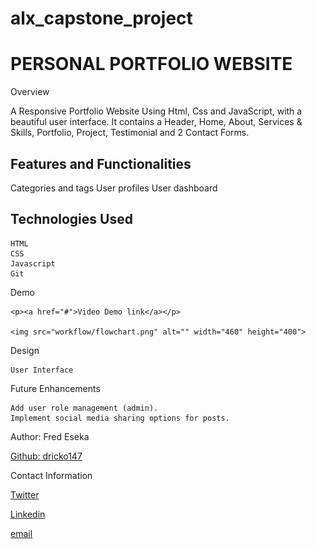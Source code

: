# alx_capstone_project

<H1>PERSONAL PORTFOLIO WEBSITE</H1>
Overview

A Responsive Portfolio Website Using Html, Css and JavaScript, with a beautiful user interface. It contains a Header, Home, About, Services & Skills, Portfolio, Project, Testimonial and 2 Contact Forms.

<h2>Features and Functionalities</h2>
    Categories and tags
    User profiles
    User dashboard

<h2>Technologies Used</h2>

    HTML
    CSS
    Javascript
    Git

Demo

    <p><a href="#">Video Demo link</a></p>

    <img src="workflow/flowchart.png" alt="" width="460" height="400">


Design

    User Interface

Future Enhancements

    Add user role management (admin).
    Implement social media sharing options for posts.

Author: Fred Eseka <p><a href="https://github.com/dricko147">Github: dricko147</a></p>

Contact Information 

<p><a href="https://twitter.com/fred_floss"> Twitter </a></p>

<p><a href="https://linkedin.com/fred_floss"> Linkedin </a></p>

<p><a href="fred.eseka@gmail.com"> email </a></p>